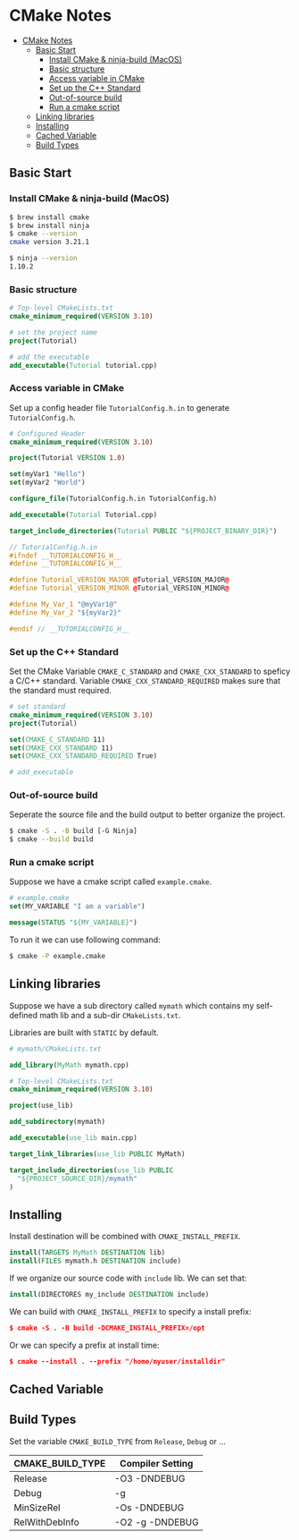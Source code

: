 # CMake Notes

- [CMake Notes](#cmake-notes)
  - [Basic Start](#basic-start)
    - [Install CMake & ninja-build (MacOS)](#install-cmake--ninja-build-macos)
    - [Basic structure](#basic-structure)
    - [Access variable in CMake](#access-variable-in-cmake)
    - [Set up the C++ Standard](#set-up-the-c-standard)
    - [Out-of-source build](#out-of-source-build)
    - [Run a cmake script](#run-a-cmake-script)
  - [Linking libraries](#linking-libraries)
  - [Installing](#installing)
  - [Cached Variable](#cached-variable)
  - [Build Types](#build-types)

## Basic Start 

### Install CMake & ninja-build (MacOS)

```sh
$ brew install cmake
$ brew install ninja
$ cmake --version
cmake version 3.21.1

$ ninja --version
1.10.2

```

### Basic structure

```cmake
# Top-level CMakeLists.txt
cmake_minimum_required(VERSION 3.10)

# set the project name
project(Tutorial)

# add the executable
add_executable(Tutorial tutorial.cpp)
```

### Access variable in CMake

Set up a config header file `TutorialConfig.h.in` to generate `TutorialConfig.h`.

```cmake
# Configured Header
cmake_minimum_required(VERSION 3.10)

project(Tutorial VERSION 1.0)

set(myVar1 "Hello")
set(myVar2 "World")

configure_file(TutorialConfig.h.in TutorialConfig.h)

add_executable(Tutorial Tutorial.cpp)

target_include_directories(Tutorial PUBLIC "${PROJECT_BINARY_DIR}")
```

```cpp
// TutorialConfig.h.in
#ifndef __TUTORIALCONFIG_H__
#define __TUTORIALCONFIG_H__

#define Tutorial_VERSION_MAJOR @Tutorial_VERSION_MAJOR@
#define Tutorial_VERSION_MINOR @Tutorial_VERSION_MINOR@

#define My_Var_1 "@myVar1@"
#define My_Var_2 "${myVar2}"

#endif // __TUTORIALCONFIG_H__
```

### Set up the C++ Standard

Set the CMake Variable `CMAKE_C_STANDARD` and `CMAKE_CXX_STANDARD` to speficy a C/C++ standard. Variable `CMAKE_CXX_STANDARD_REQUIRED` makes sure that the standard must required.

```cmake
# set standard
cmake_minimum_required(VERSION 3.10)
project(Tutorial)

set(CMAKE_C_STANDARD 11)
set(CMAKE_CXX_STANDARD 11)
set(CMAKE_CXX_STANDARD_REQUIRED True)

# add_executable
```

### Out-of-source build

Seperate the source file and the build output to better organize the project.

```sh
$ cmake -S . -B build [-G Ninja] 
$ cmake --build build
```

### Run a cmake script

Suppose we have a cmake script called `example.cmake`.

```cmake
# example.cmake
set(MY_VARIABLE "I am a variable")

message(STATUS "${MY_VARIABLE}")
```

To run it we can use following command:

```sh
$ cmake -P example.cmake
```

## Linking libraries

Suppose we have a sub directory called `mymath` which contains my self-defined math lib and a sub-dir `CMakeLists.txt`. 

Libraries are built with `STATIC` by default.

```cmake
# mymath/CMakeLists.txt

add_library(MyMath mymath.cpp)
```

```cmake
# Top-level CMakeLists.txt
cmake_minimum_required(VERSION 3.10)

project(use_lib)

add_subdirectory(mymath)

add_executable(use_lib main.cpp)

target_link_libraries(use_lib PUBLIC MyMath)

target_include_directories(use_lib PUBLIC
  "${PROJECT_SOURCE_DIR}/mymath"
)
```


## Installing

Install destination will be combined with `CMAKE_INSTALL_PREFIX`.

```cmake
install(TARGETS MyMath DESTINATION lib)
install(FILES mymath.h DESTINATION include)
```

If we organize our source code with `include` lib. We can set that:

```cmake
install(DIRECTORES my_include DESTINATION include)
```

We can build with `CMAKE_INSTALL_PREFIX` to specify a install prefix:

```cmake
$ cmake -S . -B build -DCMAKE_INSTALL_PREFIX=/opt
```

Or we can specify a prefix at install time:

```cmake
$ cmake --install . --prefix "/home/myuser/installdir"
```

## Cached Variable


## Build Types

Set the variable `CMAKE_BUILD_TYPE` from `Release`, `Debug` or ...

| CMAKE_BUILD_TYPE | Compiler Setting |
| ---------------- | ---------------- |
| Release          | -O3 -DNDEBUG     |
| Debug            | -g               |
| MinSizeRel       | -Os -DNDEBUG     |
| RelWithDebInfo   | -O2 -g -DNDEBUG  |